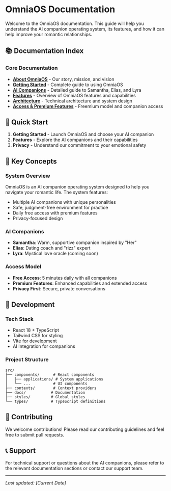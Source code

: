 # OmniaOS Documentation

Welcome to the OmniaOS documentation. This guide will help you understand the AI companion operating system, its features, and how it can help improve your romantic relationships.

## 📚 Documentation Index

### Core Documentation
- **[About OmniaOS](./about-omniaos.md)** - Our story, mission, and vision
- **[Getting Started](./getting-started.md)** - Complete guide to using OmniaOS
- **[AI Companions](./ai-companions.md)** - Detailed guide to Samantha, Elias, and Lyra
- **[Features](./features.md)** - Overview of OmniaOS features and capabilities
- **[Architecture](./architecture.md)** - Technical architecture and system design
- **[Access & Premium Features](./payment.md)** - Freemium model and companion access

## 🚀 Quick Start

1. **Getting Started** - Launch OmniaOS and choose your AI companion
2. **Features** - Explore the AI companions and their capabilities
3. **Privacy** - Understand our commitment to your emotional safety

## 🎯 Key Concepts

### System Overview
OmniaOS is an AI companion operating system designed to help you navigate your romantic life. The system features:
- Multiple AI companions with unique personalities
- Safe, judgment-free environment for practice
- Daily free access with premium features
- Privacy-focused design

### AI Companions
- **Samantha**: Warm, supportive companion inspired by "Her"
- **Elias**: Dating coach and "rizz" expert
- **Lyra**: Mystical love oracle (coming soon)

### Access Model
- **Free Access**: 5 minutes daily with all companions
- **Premium Features**: Enhanced capabilities and extended access
- **Privacy First**: Secure, private conversations

## 🔧 Development

### Tech Stack
- React 18 + TypeScript
- Tailwind CSS for styling
- Vite for development
- AI Integration for companions

### Project Structure
```
src/
├── components/      # React components
│   ├── applications/ # System applications
│   └── ...          # UI components
├── contexts/        # Context providers
├── docs/           # Documentation
├── styles/         # Global styles
└── types/          # TypeScript definitions
```

## 🤝 Contributing

We welcome contributions! Please read our contributing guidelines and feel free to submit pull requests.

## 📞 Support

For technical support or questions about the AI companions, please refer to the relevant documentation sections or contact our support team.

---

*Last updated: [Current Date]* 
